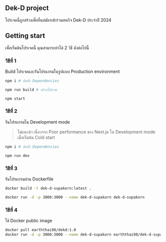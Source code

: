 ## Dek-D project

โปรเจคนี้ถูกสร้างเพื่อยื่นสมัครเข้าร่วมสหกิจ Dek-D ประจำปี 2024

## Getting start
เพื่อเริ่มต้นโปรเจคนี้ คุณสามารถทำได้ 2 วิธี ดังต่อไปนี้

### วิธีที่ 1
Build โปรเจคและรันโปรแกรมในรูปแบบ Production environment
```bash
npm i # ติดตั้ง Dependencies

npm run build # สร้างโปรเจค

npm start
```

### วิธีที่ 2
รันโปรแกรมใน Development mode
> ไม่แนะนำ เนื่องจาก Poor performance ของ Next.js ใน Development mode เมื่อเริ่มต้น Cold start
```bash
npm i # ติดตั้ง Dependencies

npm run dev
```

### วิธีที่ 3
รันโปรแกรมผ่าน Dockerfile
```bash
docker build -t dek-d-supakorn:latest . 

docker run -d -p 3000:3000 --name dek-d-supakorn dek-d-supakorn
```

### วิธีที่ 4
ใช้ Docker public image
```bash
docker pull earththai98/dekd:1.0
docker run -d -p 3000:3000 --name dek-d-supakorn earththai98/dek-d-supakorn:1.0
```